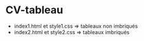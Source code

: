 # CV-tableau

* index1.html et style1.css => tableaux non imbriqués
* index2.html et style2.css => tableaux imbriqués
